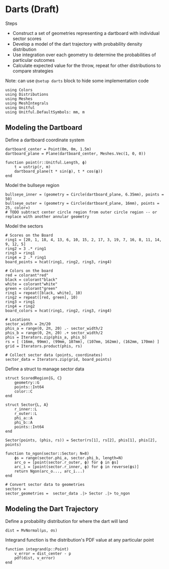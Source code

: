 # Darts (Draft)

Steps
- Construct a set of geometries representing a dartboard with individual sector scores
- Develop a model of the dart trajectory with probability density distribution
- Use integration over each geometry to determine the probabilities of particular outcomes
- Calculate expected value for the throw, repeat for other distributions to compare strategies

Note: can use `@setup darts` block to hide some implementation code

```@example darts
using Colors
using Distributions
using Meshes
using MeshIntegrals
using Unitful
using Unitful.DefaultSymbols: mm, m
```

## Modeling the Dartboard

Define a dartboard coordinate system
```@example darts
dartboard_center = Point(0m, 0m, 1.5m)
dartboard_plane = Plane(dartboard_center, Meshes.Vec(1, 0, 0))

function point(r::Unitful.Length, ϕ)
    t = ustrip(r, m)
    dartboard_plane(t * sin(ϕ), t * cos(ϕ))
end
```

Model the bullseye region
```@example darts
bullseye_inner = (geometry = Circle(dartboard_plane, 6.35mm), points = 50)
bullseye_outer = (geometry = Circle(dartboard_plane, 16mm), points = 25, color=)
# TODO subtract center circle region from outer circle region -- or replace with another annular geometry
```

Model the sectors
```@setup darts
# Scores on the Board
ring1 = [20, 1, 18, 4, 13, 6, 10, 15, 2, 17, 3, 19, 7, 16, 8, 11, 14, 9, 12, 5]
ring2 = 3 .* ring1
ring3 = ring1
ring4 = 2 .* ring1
board_points = hcat(ring1, ring2, ring3, ring4)

# Colors on the board
red = colorant"red"
black = colorant"black"
white = colorant"white"
green = colorant"green"
ring1 = repeat([black, white], 10)
ring2 = repeat([red, green], 10)
ring3 = ring1
ring4 = ring2
board_colors = hcat(ring1, ring2, ring3, ring4)

# Locations
sector_width = 2π/20
phis_a = range(0, 2π, 20) .- sector_width/2
phis_b = range(0, 2π, 20) .+ sector_width/2
phis = Iterators.zip(phis_a, phis_b)
rs = [ (16mm, 99mm), (99mm, 107mm), (107mm, 162mm), (162mm, 170mm) ]
grid = Iterators.product(phis, rs)

# Collect sector data (points, coordinates)
sector_data = Iterators.zip(grid, board_points)
```

Define a struct to manage sector data
```@example darts
struct ScoredRegion{G, C}
    geometry::G
    points::Int64
    color::C
end

struct Sector{L, A}
    r_inner::L
    r_outer::L
    phi_a::A
    phi_b::A
    points::Int64
end

Sector(points, (phis, rs)) = Sector(rs[1], rs[2], phis[1], phis[2], points)

function to_ngon(sector::Sector; N=8)
	ϕs = range(sector.phi_a, sector.phi_b, length=N)
    arc_o = [point(sector.r_outer, ϕ) for ϕ in ϕs]
    arc_i = [point(sector.r_inner, ϕ) for ϕ in reverse(ϕs)]
    return Ngon(arc_o..., arc_i...)
end

# Convert sector data to geometries
sectors = 
sector_geometries =  sector_data .|> Sector .|> to_ngon
```

## Modeling the Dart Trajectory

Define a probability distribution for where the dart will land
```
dist = MvNormal(μs, σs)
```

Integrand function is the distribution's PDF value at any particular point
```
function integrand(p::Point)
    v_error = dist_center - p
    pdf(dist, v_error)
end
```
